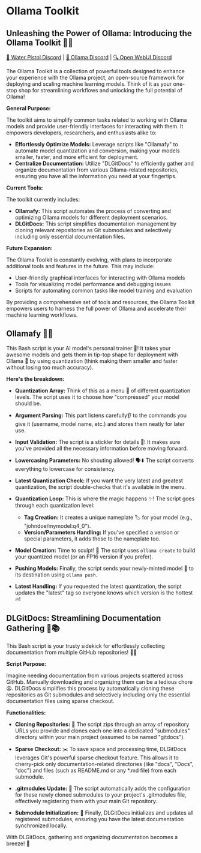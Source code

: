 # Ollama Toolkit

## Unleashing the Power of Ollama: Introducing the Ollama Toolkit 🚀🧰

[🔫 Water Pistol Discord](http://discord.waterpistol.co) | [🦙 Ollama Discord](https://discord.gg/ollama) | [🔍 Open WebUI Discord](https://discord.gg/5rJgQTnV4s)

The Ollama Toolkit is a collection of powerful tools designed to enhance your experience with the Ollama project, an open-source framework for deploying and scaling machine learning models. Think of it as your one-stop shop for streamlining workflows and unlocking the full potential of Ollama!

**General Purpose:**

The toolkit aims to simplify common tasks related to working with Ollama models and provide user-friendly interfaces for interacting with them. It empowers developers, researchers, and enthusiasts alike to:

- **Effortlessly Optimize Models:** Leverage scripts like "Ollamafy" to automate model quantization and conversion, making your models smaller, faster, and more efficient for deployment.
- **Centralize Documentation:** Utilize "DLGitDocs" to efficiently gather and organize documentation from various Ollama-related repositories, ensuring you have all the information you need at your fingertips.

**Current Tools:**

The toolkit currently includes:

- **Ollamafy:** This script automates the process of converting and optimizing Ollama models for different deployment scenarios.
- **DLGitDocs:** This script simplifies documentation management by cloning relevant repositories as Git submodules and selectively including only essential documentation files.

**Future Expansion:**

The Ollama Toolkit is constantly evolving, with plans to incorporate additional tools and features in the future. This may include:

- User-friendly graphical interfaces for interacting with Ollama models
- Tools for visualizing model performance and debugging issues
- Scripts for automating common tasks like model training and evaluation

By providing a comprehensive set of tools and resources, the Ollama Toolkit empowers users to harness the full power of Ollama and accelerate their machine learning workflows.

## Ollamafy 🦙✨

This Bash script is your AI model's personal trainer 💪! It takes your awesome models and gets them in tip-top shape for deployment with Ollama 🚀 by using quantization (think making them smaller and faster without losing too much accuracy).

**Here's the breakdown:**

- **Quantization Array:** Think of this as a menu 🍔 of different quantization levels. The script uses it to choose how "compressed" your model should be.

- **Argument Parsing:** This part listens carefully👂 to the commands you give it (username, model name, etc.) and stores them neatly for later use.

- **Input Validation:** The script is a stickler for details 🧐! It makes sure you've provided all the necessary information before moving forward.

- **Lowercasing Parameters:** No shouting allowed! 🗣️⬇️ The script converts everything to lowercase for consistency.

- **Latest Quantization Check:** If you want the very latest and greatest quantization, the script double-checks that it's available in the menu.

- **Quantization Loop:** This is where the magic happens ✨! The script goes through each quantization level:

  - **Tag Creation:** It creates a unique nameplate 🏷️ for your model (e.g., "johndoe/mymodel:q4_0").
  - **Version/Parameters Handling:** If you've specified a version or special parameters, it adds those to the nameplate too.

- **Model Creation:** Time to sculpt! 💪 The script uses `ollama create` to build your quantized model (or an FP16 version if you prefer).
- **Pushing Models:** Finally, the script sends your newly-minted model 🚀 to its destination using `ollama push`.

- **Latest Handling:** If you requested the latest quantization, the script updates the "latest" tag so everyone knows which version is the hottest 🔥!

## DLGitDocs: Streamlining Documentation Gathering 🚀📚

This Bash script is your trusty sidekick for effortlessly collecting documentation from multiple GitHub repositories! 🦸‍♂️

**Script Purpose:**

Imagine needing documentation from various projects scattered across GitHub. Manually downloading and organizing them can be a tedious chore 😩. DLGitDocs simplifies this process by automatically cloning these repositories as Git submodules and selectively including only the essential documentation files using sparse checkout.

**Functionalities:**

- **Cloning Repositories:** 🔁 The script zips through an array of repository URLs you provide and clones each one into a dedicated "submodules" directory within your main project (assumed to be named "gitdocs").

- **Sparse Checkout:** ✂️ To save space and processing time, DLGitDocs leverages Git's powerful sparse checkout feature. This allows it to cherry-pick only documentation-related directories (like "docs", "Docs", "doc") and files (such as README.md or any \*.md file) from each submodule.

- **.gitmodules Update:** 📝 The script automatically adds the configuration for these newly cloned submodules to your project's .gitmodules file, effectively registering them with your main Git repository.

- **Submodule Initialization:** 🌱 Finally, DLGitDocs initializes and updates all registered submodules, ensuring you have the latest documentation synchronized locally.

With DLGitDocs, gathering and organizing documentation becomes a breeze! 💨

